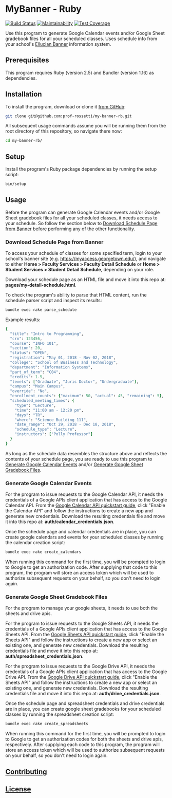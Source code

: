 # MyBanner - Ruby

[![Build Status](https://travis-ci.com/prof-rossetti/my-banner-rb.svg?branch=master)](https://travis-ci.com/prof-rossetti/my-banner-rb)
[![Maintainability](https://api.codeclimate.com/v1/badges/41968ec227c9b165cd82/maintainability)](https://codeclimate.com/github/prof-rossetti/my-banner-rb/maintainability)
[![Test Coverage](https://api.codeclimate.com/v1/badges/41968ec227c9b165cd82/test_coverage)](https://codeclimate.com/github/prof-rossetti/my-banner-rb/test_coverage)

Use this program to generate Google Calendar events and/or Google Sheet gradebook files for all your scheduled classes. Uses schedule info from your school's [Ellucian Banner](https://www.ellucian.com/solutions/ellucian-banner) information system.

## Prerequisites

This program requires Ruby (version 2.5) and Bundler (version 1.16) as dependencies.

## Installation

To install the program, download or clone it [from GitHub](https://github.com/prof-rossetti/my-banner-rb):

```sh
git clone git@github.com:prof-rossetti/my-banner-rb.git
```

All subsequent usage commands assume you will be running them from the root directory of this repository, so navigate there now:

```sh
cd my-banner-rb/
```

## Setup

Install the program's Ruby package dependencies by running the setup script:

```sh
bin/setup
```

## Usage

Before the program can generate Google Calendar events and/or Google Sheet gradebook files for all your scheduled classes, it needs access to your schedule. So follow the section below to [Download Schedule Page from Banner](#download-schedule-page-from-banner) before performing any of the other functionality.

### Download Schedule Page from Banner

To access your schedule of classes for some specified term, login to your school's banner site (e.g. https://myaccess.georgetown.edu/), and navigate to either **Home > Faculty Services > Faculty Detail Schedule**  or **Home > Student Services > Student Detail Schedule**, depending on your role.

Download your schedule page as an HTML file and move it into this repo at: **pages/my-detail-schedule.html**.

To check the program's ability to parse that HTML content, run the schedule parser script and inspect its results:

```sh
bundle exec rake parse_schedule
```

Example results:

```rb
{
  "title": "Intro to Programming",
  "crn": 123456,
  "course": "INFO 101",
  "section": 20,
  "status": "OPEN",
  "registration": "May 01, 2018 - Nov 02, 2018",
  "college": "School of Business and Technology",
  "department": "Information Systems",
  "part_of_term": "C04",
  "credits": 1.5,
  "levels": ["Graduate", "Juris Doctor", "Undergraduate"],
  "campus": "Main Campus",
  "override": "No",
  "enrollment_counts": {"maximum": 50, "actual": 45, "remaining": 5},
  "scheduled_meeting_times": {
    "type": "Lecture",
    "time": "11:00 am - 12:20 pm",
    "days": "TR",
    "where": "Science Building 111",
    "date_range": "Oct 29, 2018 - Dec 18, 2018",
    "schedule_type": "Lecture",
    "instructors": ["Polly Professor"]
  }
}
```

As long as the schedule data resembles the structure above and reflects the contents of your schedule page, you are ready to use this program to [Generate Google Calendar Events](#Generate-Google-Calendar-Events) and/or [Generate Google Sheet Gradebook Files](#Generate-Google-Sheet-Gradebook-Files).

### Generate Google Calendar Events

For the program to issue requests to the Google Calendar API, it needs the credentials of a Google APIs client application that has access to the Google Calendar API. From the [Google Calendar API quickstart guide](https://developers.google.com/calendar/quickstart/ruby), click "Enable the Calendar API" and follow the instructions to create a new app and generate new credentials. Download the resulting credentials file and move it into this repo at: **auth/calendar_credentials.json**.

Once the schedule page and calendar credentials are in place, you can create google calendars and events for your scheduled classes by running the calendar creation script:

```sh
bundle exec rake create_calendars
```

When running this command for the first time, you will be prompted to login to Google to get an authorization code. After supplying that code to this program, the program will store an access token which will be used to authorize subsequent requests on your behalf, so you don't need to login again.

### Generate Google Sheet Gradebook Files

For the program to manage your google sheets, it needs to use both the sheets and drive apis.

For the program to issue requests to the Google Sheets API, it needs the credentials of a Google APIs client application that has access to the Google Sheets API. From the [Google Sheets API quickstart guide](https://developers.google.com/sheets/api/quickstart/ruby), click "Enable the Sheets API" and follow the instructions to create a new app or select an existing one, and generate new credentials. Download the resulting credentials file and move it into this repo at: **auth/spreadsheet_credentials.json**.

For the program to issue requests to the Google Drive API, it needs the credentials of a Google APIs client application that has access to the Google Drive API. From the [Google Drive API quickstart guide](https://developers.google.com/drive/api/v3/quickstart/ruby), click "Enable the Sheets API" and follow the instructions to create a new app or select an existing one, and generate new credentials. Download the resulting credentials file and move it into this repo at: **auth/drive_credentials.json**.

Once the schedule page and spreadsheet credentials and drive credentials are in place, you can create google sheet gradebooks for your scheduled classes by running the spreadsheet creation script:

```sh
bundle exec rake create_spreadsheets
```

When running this command for the first time, you will be prompted to login to Google to get an authorization codes for both the sheets and drive apis, respectively. After supplying each code to this program, the program will store an access token which will be used to authorize subsequent requests on your behalf, so you don't need to login again.

## [Contributing](/CONTRIBUTING.md)

## [License](/LICENSE.md)
